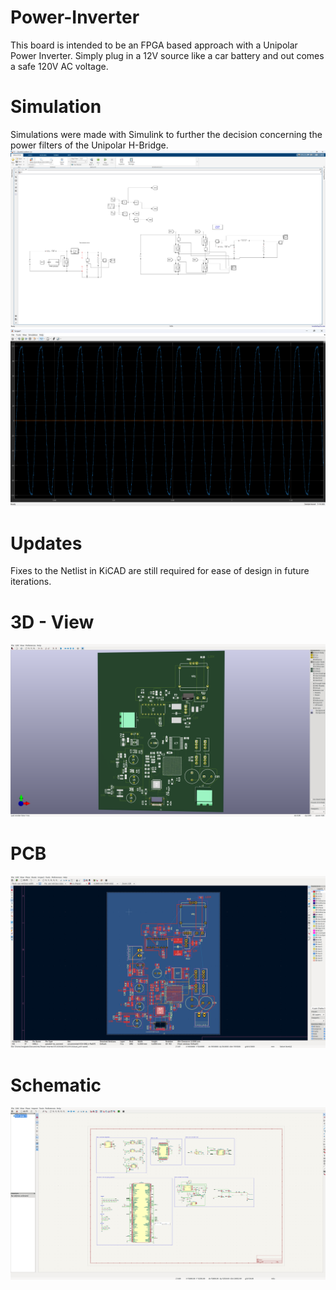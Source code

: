 # Power-Inverter
This board is intended to be an FPGA based approach with a Unipolar Power Inverter. 
Simply plug in a 12V source like a car battery and out comes a safe 120V AC voltage.
# Simulation
Simulations were made with Simulink to further the decision concerning the power filters of the Unipolar H-Bridge.
![V1.0/KiCAD/Screenshots/Simulation.png](https://github.com/eeden2/Power-Inverter/blob/e0cf024930ea0873604f5229a543c1df302ed6f8/V1.0/KiCAD/Screenshots/Simulation.png)
![V1.0/KiCAD/Screenshots/Graph.png](https://github.com/eeden2/Power-Inverter/blob/e0cf024930ea0873604f5229a543c1df302ed6f8/V1.0/KiCAD/Screenshots/Graph.png)

# Updates
Fixes to the Netlist in KiCAD are still required for ease of design in future iterations.
 
# 3D - View
![V1.0/KiCAD/Screenshots/3D.png](https://github.com/eeden2/Power-Inverter/blob/385b2d2f84081b44fbf36e05625a65e17131d600/V1.0/KiCAD/Screenshots/3D.png)
# PCB
![V1.0/KiCAD/Screenshots/PCB.png](https://github.com/eeden2/Power-Inverter/blob/385b2d2f84081b44fbf36e05625a65e17131d600/V1.0/KiCAD/Screenshots/PCB.png)
# Schematic
![V1.0/KiCAD/Screenshots/Schematic.png](https://github.com/eeden2/Power-Inverter/blob/385b2d2f84081b44fbf36e05625a65e17131d600/V1.0/KiCAD/Screenshots/Schematic.png)

